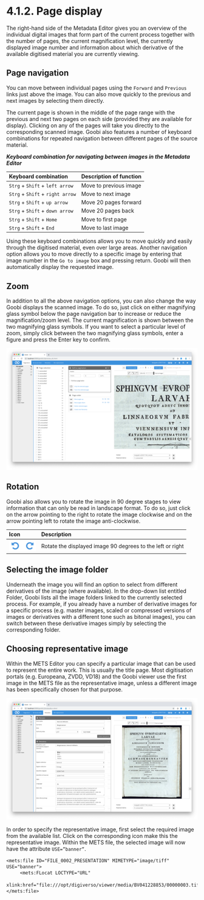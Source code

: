 # 4.1.2. Page display

The right-hand side of the Metadata Editor gives you an overview of the individual digital images that form part of the current process together with the number of pages, the current magnification level, the currently displayed image number and information about which derivative of the available digitised material you are currently viewing.

## Page navigation

You can move between individual pages using the `Forward` and `Previous` links just above the image. You can also move quickly to the previous and next images by selecting them directly.

The current page is shown in the middle of the page range with the previous and next two pages on each side \(provided they are available for display\). Clicking on any of the pages will take you directly to the corresponding scanned image. Goobi also features a number of keyboard combinations for repeated navigation between different pages of the source material.

_**Keyboard combination for navigating between images in the Metadata Editor**_

| **Keyboard combination** | Description of function |
| :--- | :--- |
| `Strg` + `Shift` + `left arrow` | Move to previous image |
| `Strg` + `Shift` + `right arrow` | Move to next image |
| `Strg` + `Shift` + `up arrow` | Move 20 pages forward |
| `Strg` + `Shift` + `down arrow` | Move 20 pages back |
| `Strg` + `Shift` + `Home` | Move to first page |
| `Strg` + `Shift` + `End` | Move to last image |

Using these keyboard combinations allows you to move quickly and easily through the digitised material, even over large areas. Another navigation option allows you to move directly to a specific image by entering that image number in the `Go to image` box and pressing return. Goobi will then automatically display the requested image.

## Zoom

In addition to all the above navigation options, you can also change the way Goobi displays the scanned image. To do so, just click on either magnifying glass symbol below the page navigation bar to increase or reduce the magnification/zoom level. The current magnification is shown between the two magnifying glass symbols. If you want to select a particular level of zoom, simply click between the two magnifying glass symbols, enter a figure and press the Enter key to confirm.

![Manually entering the required zoom level](../../../.gitbook/assets/30-42e.png)

## Rotation

Goobi also allows you to rotate the image in 90 degree stages to view information that can only be read in landscape format. To do so, just click on the arrow pointing to the right to rotate the image clockwise and on the arrow pointing left to rotate the image anti-clockwise.

| Icon | Description |
| :--- | :--- |
| ![](../../../.gitbook/assets/mets_rotation.png) | Rotate the displayed image 90 degrees to the left or right |

## Selecting the image folder

Underneath the image you will find an option to select from different derivatives of the image \(where available\). In the drop-down list entitled Folder, Goobi lists all the image folders linked to the currently selected process. For example, if you already have a number of derivative images for a specific process \(e.g. master images, scaled or compressed versions of images or derivatives with a different tone such as bitonal images\), you can switch between these derivative images simply by selecting the corresponding folder.

## Choosing representative image

Within the METS Editor you can specify a particular image that can be used to represent the entire work. This is usually the title page. Most digitisation portals \(e.g. Europeana, ZVDD, VD18\) and the Goobi viewer use the first image in the METS file as the representative image, unless a different image has been specifically chosen for that purpose.

![Specifying the representative image in the METS Editor](../../../.gitbook/assets/30-43e.png)

In order to specify the representative image, first select the required image from the available list. Click on the corresponding icon make this the representative image. Within the METS file, the selected image will now have the attribute `USE=“banner“`.

```markup
<mets:file ID="FILE_0002_PRESENTATION" MIMETYPE="image/tiff" USE="banner">
     <mets:FLocat LOCTYPE="URL"     
     xlink:href="file:///opt/digiverso/viewer/media/BV041228853/00000003.tif"/>
</mets:file>
```

